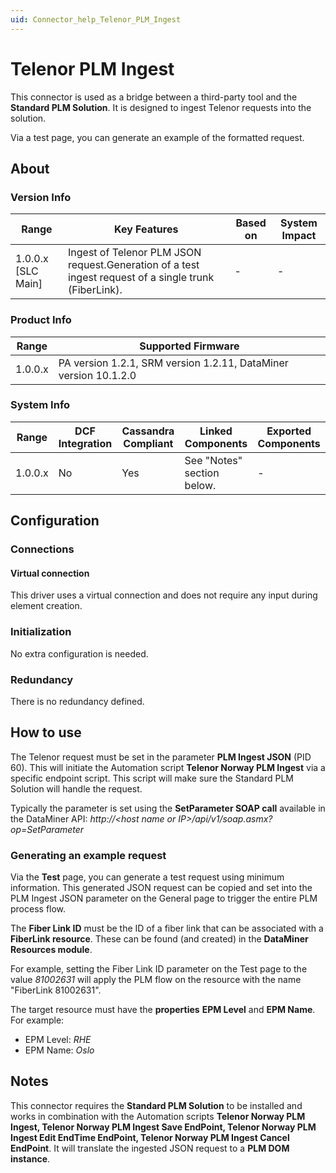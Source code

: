 ```yaml
---
uid: Connector_help_Telenor_PLM_Ingest
---
```


# Telenor PLM Ingest

This connector is used as a bridge between a third-party tool and the **Standard PLM Solution**. It is designed to ingest Telenor requests into the solution.

Via a test page, you can generate an example of the formatted request.

## About

### Version Info

| **Range**            | **Key Features**                                                                                      | **Based on** | **System Impact** |
|----------------------|-------------------------------------------------------------------------------------------------------|--------------|-------------------|
| 1.0.0.x \[SLC Main\] | Ingest of Telenor PLM JSON request.Generation of a test ingest request of a single trunk (FiberLink). | \-           | \-                |

### Product Info

| **Range** | **Supported Firmware**                                           |
|-----------|------------------------------------------------------------------|
| 1.0.0.x   | PA version 1.2.1, SRM version 1.2.11, DataMiner version 10.1.2.0 |

### System Info

| **Range** | **DCF Integration** | **Cassandra Compliant** | **Linked Components**      | **Exported Components** |
|-----------|---------------------|-------------------------|----------------------------|-------------------------|
| 1.0.0.x   | No                  | Yes                     | See "Notes" section below. | \-                      |

## Configuration

### Connections

#### Virtual connection

This driver uses a virtual connection and does not require any input during element creation.

### Initialization

No extra configuration is needed.

### Redundancy

There is no redundancy defined.

## How to use

The Telenor request must be set in the parameter **PLM Ingest JSON** (PID 60). This will initiate the Automation script **Telenor Norway PLM Ingest** via a specific endpoint script. This script will make sure the Standard PLM Solution will handle the request.

Typically the parameter is set using the **SetParameter SOAP call** available in the DataMiner API: *http://\<host name or IP\>/api/v1/soap.asmx?op=SetParameter*

### Generating an example request

Via the **Test** page, you can generate a test request using minimum information. This generated JSON request can be copied and set into the PLM Ingest JSON parameter on the General page to trigger the entire PLM process flow.

The **Fiber Link ID** must be the ID of a fiber link that can be associated with a **FiberLink resource**. These can be found (and created) in the **DataMiner Resources module**.

For example, setting the Fiber Link ID parameter on the Test page to the value *81002631* will apply the PLM flow on the resource with the name "FiberLink 81002631".

The target resource must have the **properties** **EPM Level** and **EPM Name**. For example:

- EPM Level: *RHE*
- EPM Name: *Oslo*

## Notes

This connector requires the **Standard PLM Solution** to be installed and works in combination with the Automation scripts **Telenor Norway PLM Ingest, Telenor Norway PLM Ingest Save EndPoint, Telenor Norway PLM Ingest Edit EndTime EndPoint, Telenor Norway PLM Ingest Cancel EndPoint**. It will translate the ingested JSON request to a **PLM DOM instance**.
